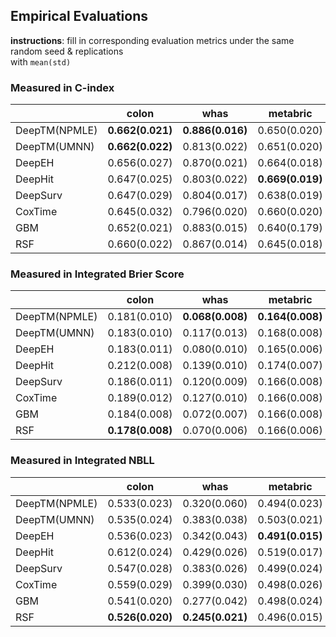 ## Empirical Evaluations

**instructions**: fill in corresponding evaluation metrics under the same random seed & replications  
with `mean(std)`

### Measured in C-index
|               | colon            | whas             | metabric         | gbsg             | flchain          | support          | kkbox        |
|---------------|------------------|------------------|------------------|------------------|------------------|------------------|--------------|
| DeepTM(NPMLE) | **0.662(0.021)** | **0.886(0.016)** | 0.650(0.020)     | **0.679(0.013)** | 0.794(0.013)     | 0.617(0.007)     |              |
| DeepTM(UMNN)  | **0.662(0.022)** | 0.813(0.022)     | 0.651(0.020)     | 0.673(0.013)     | 0.791(0.011)     | 0.613(0.009)     |              |
| DeepEH        | 0.656(0.027)     | 0.870(0.021)     | 0.664(0.018)     | **0.679(0.013)** | 0.790(0.011)     | 0.610(0.009)     |              |
| DeepHit       | 0.647(0.025)     | 0.803(0.022)     | **0.669(0.019)** | 0.674(0.012)     | 0.790(0.009)     | **0.638(0.008)** |              |
| DeepSurv      | 0.647(0.029)     | 0.804(0.017)     | 0.638(0.019)     | 0.672(0.015)     | 0.790(0.010)     | 0.609(0.005)     | 0.839(0.001) |
| CoxTime       | 0.645(0.032)     | 0.796(0.020)     | 0.660(0.020)     | 0.672(0.017)     | 0.790(0.010)     | 0.608(0.009)     | 0.856(0.002) |
| GBM           | 0.652(0.021)     | 0.883(0.015)     | 0.640(0.179)     | 0.674(0.012)     | **0.795(0.011)** | 0.615(0.008)     |              |
| RSF           | 0.660(0.022)     | 0.867(0.014)     | 0.645(0.018)     | 0.673(0.013)     | 0.787(0.011)     | 0.616(0.008)     |              |


### Measured in Integrated Brier Score
|               | colon            | whas             | metabric         | gbsg             | flchain          | support          | kkbox        |
|---------------|------------------|------------------|------------------|------------------|------------------|------------------|--------------|
| DeepTM(NPMLE) | 0.181(0.010)     | **0.068(0.008)** | **0.164(0.008)** | **0.176(0.006)** | **0.100(0.004)** | 0.192(0.004)     |              |
| DeepTM(UMNN)  | 0.183(0.010)     | 0.117(0.013)     | 0.168(0.008)     | 0.179(0.006)     | 0.101(0.004)     | 0.197(0.006)     |              |
| DeepEH        | 0.183(0.011)     | 0.080(0.010)     | 0.165(0.006)     | **0.176(0.005)** | 0.101(0.004)     | 0.193(0.004)     |              |
| DeepHit       | 0.212(0.008)     | 0.139(0.010)     | 0.174(0.007)     | 0.196(0.003)     | 0.126(0.003)     | 0.205(0.004)     |              |
| DeepSurv      | 0.186(0.011)     | 0.120(0.009)     | 0.166(0.008)     | 0.178(0.005)     | 0.101(0.004)     | 0.193(0.004)     | 0.113(0.001) |
| CoxTime       | 0.189(0.012)     | 0.127(0.010)     | 0.166(0.008)     | 0.179(0.006)     | 0.103(0.007)     | 0.192(0.004)     | 0.107(0.001) |
| GBM           | 0.184(0.008)     | 0.072(0.007)     | 0.166(0.008)     | 0.178(0.004)     | **0.100(0.004)** | 0.192(0.004)     |              |
| RSF           | **0.178(0.008)** | 0.070(0.006)     | 0.166(0.006)     | 0.179(0.004)     | **0.100(0.004)** | **0.191(0.004)** |              |


### Measured in Integrated NBLL
|               | colon            | whas             | metabric         | gbsg             | flchain          | support          | kkbox        |
|---------------|------------------|------------------|------------------|------------------|------------------|------------------|--------------|
| DeepTM(NPMLE) | 0.533(0.023)     | 0.320(0.060)     | 0.494(0.023)     | **0.519(0.012)** | 0.332(0.011)     | 0.565(0.010)     |              |
| DeepTM(UMNN)  | 0.535(0.024)     | 0.383(0.038)     | 0.503(0.021)     | 0.532(0.014)     | 0.335(0.013)     | 0.578(0.013)     |              |
| DeepEH        | 0.536(0.023)     | 0.342(0.043)     | **0.491(0.015)** | **0.519(0.013)** | 0.333(0.011)     | 0.566(0.010)     |              |
| DeepHit       | 0.612(0.024)     | 0.429(0.026)     | 0.519(0.017)     | 0.566(0.009)     | 0.393(0.009)     | 0.596(0.008)     |              |
| DeepSurv      | 0.547(0.028)     | 0.383(0.026)     | 0.499(0.024)     | 0.527(0.012)     | 0.334(0.012)     | 0.566(0.010)     | 0.353(0.002) |
| CoxTime       | 0.559(0.029)     | 0.399(0.030)     | 0.498(0.026)     | 0.528(0.016)     | 0.345(0.026)     | 0.567(0.012)     | 0.330(0.002) |
| GBM           | 0.541(0.020)     | 0.277(0.042)     | 0.498(0.024)     | 0.527(0.011)     | **0.329(0.011)** | 0.565(0.010)     |              |
| RSF           | **0.526(0.020)** | **0.245(0.021)** | 0.496(0.015)     | 0.528(0.010)     | **0.329(0.011)** | **0.563(0.010)** |              |

